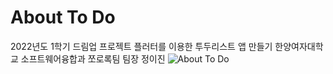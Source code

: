 # About To Do
2022년도 1학기 드림업 프로젝트
플러터를 이용한 투두리스트 앱 만들기
한양여자대학교 소프트웨어융합과 쪼로록팀 팀장 정이진
![About To Do](https://user-images.githubusercontent.com/91472903/173195909-3626dc20-2cbb-469a-9051-dd68df86ab84.jpg)
